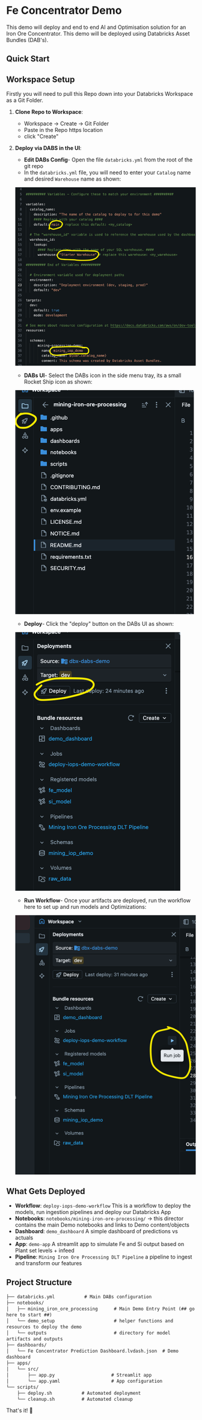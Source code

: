 # Fe Concentrator Demo

This demo will deploy and end to end AI and Optimisation solution for an Iron Ore Concentrator. This demo will be deployed using Databricks Asset Bundles (DAB's). 

## Quick Start

## Workspace Setup

Firstly you will need to pull this Repo down into your Databricks Workspace as a Git Folder. 

1. **Clone Repo to Workspace**:
   - Workspace → Create → Git Folder
   - Paste in the Repo https location
   - click "Create"

2. **Deploy via DABS in the UI**:
   - **Edit DABs Config**- Open the file `databricks.yml` from the root of the git repo
   - In the `databricks.yml` file, you will need to enter your `Catalog` name and desired `Warehouse` name as shown:

   ![](notebooks/demo_setup/images/dabs_edit.png)
   - **DABs UI**- Select the DABs icon in the side menu tray, its a small Rocket Ship icon as shown:

   ![](notebooks/demo_setup/images/dabs_image.png)
   - **Deploy**- Click the "deploy" button on the DABs UI as shown:

   ![](notebooks/demo_setup/images/dabs_deploy.png)
   - **Run Workflow**- Once your artifacts are deployed, run the workflow here to set up and run models and Optimizations:

   ![](notebooks/demo_setup/images/dabs_run_job.png)

## What Gets Deployed

- **Workflow**: `deploy-iops-demo-workflow` This is a workflow to deploy the models, run ingestion pipelines and deploy our Databricks App 
- **Notebooks**: `notebooks/mining-iron-ore-processing/` → this director contains the main Demo notebooks and links to Demo content/objects
- **Dashboard**: `demo_dashboard` A simple dashboard of predictions vs actuals
- **App**: `demo-app` A streamlit app to simulate Fe and Si output based on Plant set levels + infeed
- **Pipeline**: `Mining Iron Ore Processing DLT Pipeline` a pipeline to ingest and transform our features


## Project Structure

```
├── databricks.yml           # Main DABs configuration
├── notebooks/
│   ├── mining_iron_ore_processing      # Main Demo Entry Point (## go here to start ##)
│   └── demo_setup                      # helper functions and resources to deploy the demo
│   └── outputs                         # directory for model artifacts and outputs
├── dashboards/
│   └── Fe Concentrator Prediction Dashboard.lvdash.json  # Demo dashboard
├── apps/
│   └── src/
│       ├── app.py                     # Streamlit app
│       └── app.yaml                   # App configuration
└── scripts/
    ├── deploy.sh           # Automated deployment
    └── cleanup.sh          # Automated cleanup
```

That's it! 🚀 
